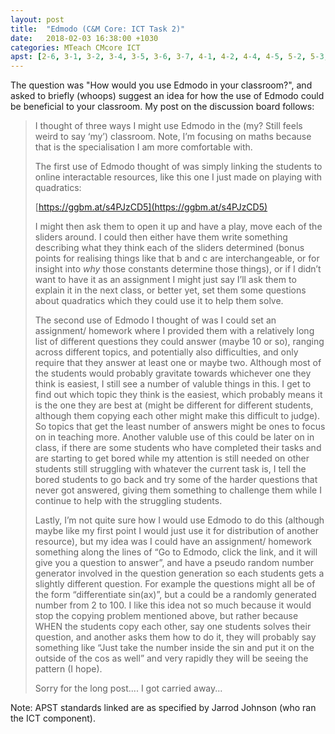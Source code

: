 ```yaml
---
layout: post
title:  "Edmodo (C&M Core: ICT Task 2)"
date:   2018-02-03 16:38:00 +1030
categories: MTeach CMcore ICT
apst: [2-6, 3-1, 3-2, 3-4, 3-5, 3-6, 3-7, 4-1, 4-2, 4-4, 4-5, 5-2, 5-3, 5-4, 5-5]
---
```




The question was "How would you use Edmodo in your classroom?", and asked to briefly (whoops) suggest an idea for how the use of Edmodo could be beneficial to your classroom. My post on the discussion board follows:

<blockquote markdown="1">
I thought of three ways I might use Edmodo in the (my? Still feels weird to say ‘my’) classroom. Note, I’m focusing on maths because that is the specialisation I am more comfortable with.

The first use of Edmodo thought of was simply linking the students to online interactable resources, like this one I just made on playing with quadratics:

[https://ggbm.at/s4PJzCD5](https://ggbm.at/s4PJzCD5) 

I might then ask them to open it up and have a play, move each of the sliders around. I could then either have them write something describing what they think each of the sliders determined (bonus points for realising things like that b and c are interchangeable, or for insight into _why_ those constants determine those things), or if I didn’t want to have it as an assignment I might just say I’ll ask them to explain it in the next class, or better yet, set them some questions about quadratics which they could use it to help them solve. 

The second use of Edmodo I thought of was I could set an assignment/ homework where I provided them with a relatively long list of different questions they could answer (maybe 10 or so), ranging across different topics, and potentially also difficulties, and only require that they answer at least one or maybe two. Although most of the students would probably gravitate towards whichever one they think is easiest, I still see a number of valuble things in this. I get to find out which topic they think is the easiest, which probably means it is the one they are best at (might be different for different students, although them copying each other might make this difficult to judge). So topics that get the least  number of answers might be ones to focus on in teaching more. Another valuble use of this could be later on in class, if there are some students who have completed their tasks and are starting to get bored while my attention is still needed on other students still struggling with whatever the current task is, I tell the bored students to go back and try some of the harder questions that never got answered, giving them something to challenge them while I continue to help with the struggling students.

Lastly, I’m not quite sure how I would use Edmodo to do this (although maybe like my first point I would just use it for distribution of another resource), but my idea was I could have an assignment/ homework something along the lines of “Go to Edmodo, click the link, and it will give you a question to answer”, and have a pseudo random number  generator involved in the question generation so each students gets a slightly different question. For example the questions might all be of the form “differentiate sin(ax)”, but a could be a randomly generated number from 2 to 100. I like this idea not so much because it would stop the copying problem mentioned above, but rather because WHEN the students copy each other, say one students solves their question, and another asks them how to do it, they will probably say something like “Just take the number inside the sin and put it on the outside of the cos as well” and very rapidly they will be seeing the pattern (I hope).

Sorry for the long post.... I got carried away...
</blockquote>

Note: APST standards linked are as specified by Jarrod Johnson (who ran the ICT component).


